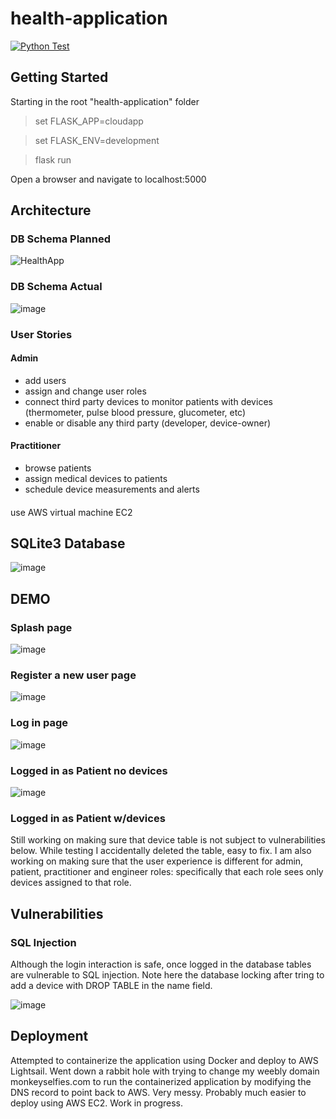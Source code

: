 # health-application

[![Python Test](https://github.com/dpe22/health-application/actions/workflows/python-test.yml/badge.svg)](https://github.com/dpe22/health-application/actions/workflows/python-test.yml)

## Getting Started
Starting in the root "health-application" folder

> set FLASK_APP=cloudapp

> set FLASK_ENV=development

> flask run

Open a browser and navigate to localhost:5000

## Architecture 

### DB Schema Planned
![HealthApp](https://user-images.githubusercontent.com/74585697/155168764-15864e0d-f2d6-426c-9106-7aa4f0234526.png)

### DB Schema Actual
![image](https://user-images.githubusercontent.com/74585697/162868839-248733f5-2924-4e9e-aff8-fb243db1b2a4.png)

### User Stories

#### Admin
- add users
- assign and change user roles
- connect third party devices to monitor patients with devices (thermometer, pulse blood pressure, glucometer, etc)
- enable or disable any third party (developer, device-owner)

#### Practitioner
- browse patients
- assign medical devices to patients
- schedule device measurements and alerts

####
use AWS virtual machine EC2

## SQLite3 Database

![image](https://user-images.githubusercontent.com/74585697/162985742-79879422-3463-4847-8483-af2009b78f65.png)

## DEMO
### Splash page
![image](https://user-images.githubusercontent.com/74585697/160616724-ae141602-1765-4786-aa24-88a505c6c62a.png)

### Register a new user page
![image](https://user-images.githubusercontent.com/74585697/160616998-c19ba3db-d680-4d26-8bc9-ea74d75445b2.png)

### Log in page
![image](https://user-images.githubusercontent.com/74585697/160617334-6cb6dfbf-5939-4579-abb6-c2c08a89e22e.png)

### Logged in as Patient no devices
![image](https://user-images.githubusercontent.com/74585697/160618819-5ebe73ae-7a80-4564-82b9-b37938a23d5c.png)

### Logged in as Patient w/devices
Still working on making sure that device table is not subject to vulnerabilities below. While testing I accidentally deleted the table, easy to fix. I am also working on making sure that the user experience is different for admin, patient, practitioner and engineer roles: specifically that each role sees only devices assigned to that role. 

## Vulnerabilities
### SQL Injection
Although the login interaction is safe, once logged in the database tables are vulnerable to SQL injection. Note here the database locking after tring to add a device with DROP TABLE in the name field.

![image](https://user-images.githubusercontent.com/74585697/162985231-449e88d3-f959-45ba-8a0e-14973026f2fe.png)

## Deployment
Attempted to containerize the application using Docker and deploy to AWS Lightsail. Went down a rabbit hole with trying to change my weebly domain monkeyselfies.com to run the containerized application by modifying the DNS record to point back to AWS. Very messy. Probably much easier to deploy using AWS EC2. Work in progress. 
